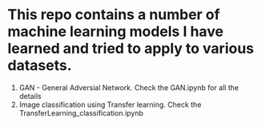 # This repo contains a number of machine learning models I have learned and tried to apply to various datasets.
1. GAN - General Adversial Network. Check the GAN.ipynb for all the details
2. Image classification using Transfer learning. Check the TransferLearning_classification.ipynb
